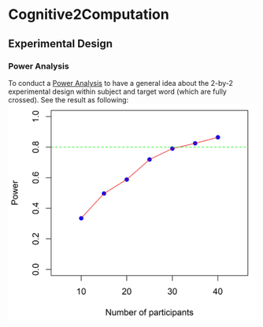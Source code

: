 ﻿# Cognitive2Computation

 ## Experimental Design

 ### Power Analysis
 To conduct a [Power Analysis](./DOE.Rmd) to have a general idea about the 2-by-2 experimental design within subject and target word (which are fully crossed). See the result as following: 
![alt text](./Images/PowerCurve.jpg)
